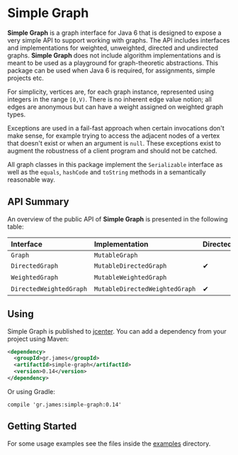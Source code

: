 # Simple Graph

**Simple Graph** is a graph interface for Java 6 that is designed to expose a
very simple API to support working with graphs. The API includes interfaces and
implementations for weighted, unweighted, directed and undirected graphs.
**Simple Graph** does not include algorithm implementations and is meant to be
used as a playground for graph-theoretic abstractions. This package can be used
when Java 6 is required, for assignments, simple projects etc.

For simplicity, vertices are, for each graph instance, represented using
integers in the range `[0,V)`. There is no inherent edge value notion; all
edges are anonymous but can have a weight assigned on weighted graph types.

Exceptions are used in a fail-fast approach when certain invocations don't make
sense, for example trying to access the adjacent nodes of a vertex that doesn't
exist or when an argument is `null`. These exceptions exist to augment the
robustness of a client program and should not be catched.

All graph classes in this package implement the `Serializable` interface as well
as the `equals`, `hashCode` and `toString` methods in a semantically reasonable
way.

## API Summary

An overview of the public API of **Simple Graph** is presented in the following
table:

| Interface               | Implementation                 | Directed | Weighted |
| :---------------------- | :----------------------------- | :------- | :------- |
| `Graph`                 | `MutableGraph`                 |          |          |
| `DirectedGraph`         | `MutableDirectedGraph`         | &#10004; |          |
| `WeightedGraph`         | `MutableWeightedGraph`         |          | &#10004; |
| `DirectedWeightedGraph` | `MutableDirectedWeightedGraph` | &#10004; | &#10004; |

## Using

Simple Graph is published to
[jcenter](https://bintray.com/gstamatelat/simple-graph/simple-graph). You can
add a dependency from your project using Maven:

```xml
<dependency>
  <groupId>gr.james</groupId>
  <artifactId>simple-graph</artifactId>
  <version>0.14</version>
</dependency>
```

Or using Gradle:

```
compile 'gr.james:simple-graph:0.14'
```

## Getting Started

For some usage examples see the files inside the
[examples](src/main/java/gr/james/simplegraph/examples) directory.
